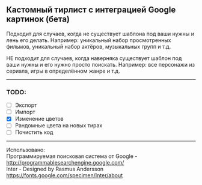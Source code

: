 ## Кастомный тирлист с интеграцией Google картинок (бета)

Подходит для случаев, когда не существует шаблона под ваши нужны и лень его делать.
Например: уникальный набор просмотренных фильмов, уникальный набор актёров, музыкальных групп и т.д.

НЕ подходит для случаев, когда наверняка существует шаблон под ваши нужны и его нужно просто поискать.
Например: все персонажи из сериала, игры в определённом жанре и т.д.

---

### TODO:
 - [ ] Экспорт
 - [ ] Импорт
 - [x] Изменение цветов
 - [ ] Рандомные цвета на новых тирах
 - [ ] Почистить код

---
Использовано:  
Программируемая поисковая система от Google - http://programmablesearchengine.google.com/  
Inter - Designed by Rasmus Andersson https://fonts.google.com/specimen/Inter/about